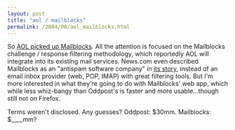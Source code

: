 ```yaml
---
layout: post
title: "aol / mailblocks"
permalink: /2004/08/aol_mailblocks.html
---
```


<p>So <a href="http://www.infoworld.com/article/04/08/04/HNaolmailblocks_1.html" title="infoworld story">AOL picked up Mailblocks</a>.  All the attention is focused on the Mailblocks challenge / response filtering methodology, which reportedly AOL will integrate into its existing mail services.  News.com even described Mailblocks as an "antispam software company" in <a href="http://news.com.com/AOL+snaps+up+antispam+company/2100-1032_3-5296425.html">its story</a>, instead of an email inbox provider (web, POP, IMAP) with great filtering tools.  But I'm more interested in what they're going to do with Mailblocks' web app, which while less whiz-bangy than Oddpost's is faster and more usable...though still not on Firefox.</p>

<p>Terms weren't disclosed.  Any guesses?  Oddpost: $30mm.  Mailblocks:  $____mm?</p>


